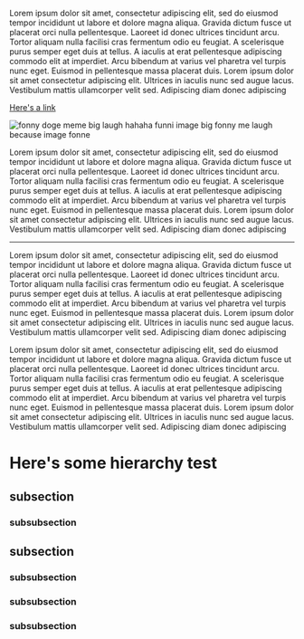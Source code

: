 Lorem ipsum dolor sit amet, consectetur adipiscing elit, sed do eiusmod tempor
incididunt ut labore et dolore magna aliqua. Gravida dictum fusce ut placerat
orci nulla pellentesque. Laoreet id donec ultrices tincidunt arcu. Tortor
aliquam nulla facilisi cras fermentum odio eu feugiat. A scelerisque purus
semper eget duis at tellus. A iaculis at erat pellentesque adipiscing commodo
elit at imperdiet. Arcu bibendum at varius vel pharetra vel turpis nunc eget.
Euismod in pellentesque massa placerat duis. Lorem ipsum dolor sit amet
consectetur adipiscing elit. Ultrices in iaculis nunc sed augue lacus.
Vestibulum mattis ullamcorper velit sed. Adipiscing diam donec adipiscing

[Here's a link](https://github.com/lonkaars)

![fonny doge meme big laugh hahaha funni image big fonny me laugh because image fonne](https://external-content.duckduckgo.com/iu/?u=http%3A%2F%2Fbarkpost-assets.s3.amazonaws.com%2Fwp-content%2Fuploads%2F2013%2F11%2FplainDoge.jpg&f=1&nofb=1)

Lorem ipsum dolor sit amet, consectetur adipiscing elit, sed do eiusmod tempor
incididunt ut labore et dolore magna aliqua. Gravida dictum fusce ut placerat
orci nulla pellentesque. Laoreet id donec ultrices tincidunt arcu. Tortor
aliquam nulla facilisi cras fermentum odio eu feugiat. A scelerisque purus
semper eget duis at tellus. A iaculis at erat pellentesque adipiscing commodo
elit at imperdiet. Arcu bibendum at varius vel pharetra vel turpis nunc eget.
Euismod in pellentesque massa placerat duis. Lorem ipsum dolor sit amet
consectetur adipiscing elit. Ultrices in iaculis nunc sed augue lacus.
Vestibulum mattis ullamcorper velit sed. Adipiscing diam donec adipiscing

---

Lorem ipsum dolor sit amet, consectetur adipiscing elit, sed do eiusmod tempor
incididunt ut labore et dolore magna aliqua. Gravida dictum fusce ut placerat
orci nulla pellentesque. Laoreet id donec ultrices tincidunt arcu. Tortor
aliquam nulla facilisi cras fermentum odio eu feugiat. A scelerisque purus
semper eget duis at tellus. A iaculis at erat pellentesque adipiscing commodo
elit at imperdiet. Arcu bibendum at varius vel pharetra vel turpis nunc eget.
Euismod in pellentesque massa placerat duis. Lorem ipsum dolor sit amet
consectetur adipiscing elit. Ultrices in iaculis nunc sed augue lacus.
Vestibulum mattis ullamcorper velit sed. Adipiscing diam donec adipiscing

Lorem ipsum dolor sit amet, consectetur adipiscing elit, sed do eiusmod tempor
incididunt ut labore et dolore magna aliqua. Gravida dictum fusce ut placerat
orci nulla pellentesque. Laoreet id donec ultrices tincidunt arcu. Tortor
aliquam nulla facilisi cras fermentum odio eu feugiat. A scelerisque purus
semper eget duis at tellus. A iaculis at erat pellentesque adipiscing commodo
elit at imperdiet. Arcu bibendum at varius vel pharetra vel turpis nunc eget.
Euismod in pellentesque massa placerat duis. Lorem ipsum dolor sit amet
consectetur adipiscing elit. Ultrices in iaculis nunc sed augue lacus.
Vestibulum mattis ullamcorper velit sed. Adipiscing diam donec adipiscing

# Here's some hierarchy test

## subsection

### subsubsection

## subsection

### subsubsection

### subsubsection

### subsubsection
